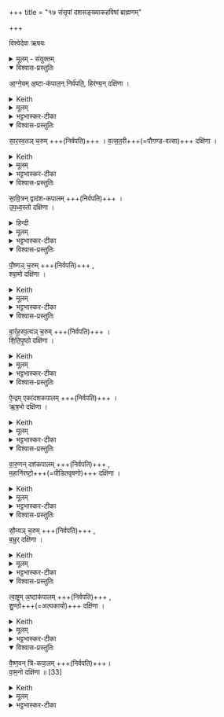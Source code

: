 +++
title = "१७ संसृपां दशसङ्ख्याकहविषां ब्राह्मणम्"

+++

विश्वेदेवा ऋषयः

<details><summary>मूलम् - संयुक्तम्</summary>

आ॒ग्ने॒यम॒ष्टाक॑पाल॒न्निर्व॑पति॒ हिर॑ण्य॒न्दक्षि॑णा सारस्व॒तञ्च॒रुव्ँव॑त्सत॒री दक्षि॑णा सावि॒त्रन्द्वाद॑शकपालमुपध्व॒स्तो दक्षि॑णा पौ॒ष्णञ्च॒रुꣵ श्या॒मो दक्षि॑णा बार्‌हस्प॒त्यञ्च॒रुꣳ शि॑तिपृ॒ष्ठो दक्षि॑णै॒न्द्रमेका॑दशकपालमृष॒भो दक्षि॑णा वारु॒णन्दश॑कपालम्म॒हानि॑रष्टो॒ दक्षि॑णा सौ॒म्यञ्च॒रुम्ब॒भ्रुर्दक्षि॑णा त्वा॒ष्ट्रम॒ष्टाक॑पालꣳ शु॒ण्ठो दक्षि॑णा वैष्ण॒वन्त्रि॑कपा॒लव्ँवा॑म॒नो दक्षि॑णा ॥
</details>
<details open><summary>विश्वास-प्रस्तुतिः</summary>

आ॒ग्ने॒यम् अ॒ष्टा-क॑पाल॒न् निर्व॑पति॒, 
हिर॑ण्य॒न् दक्षि॑णा ।
</details>
<details><summary>Keith</summary>

He offers to Agni on eight potsherds; the sacrificial fee is gold. 
</details>
<details><summary>मूलम्</summary>

आ॒ग्ने॒यम॒ष्टाक॑पाल॒न्निर्व॑पति॒  ..
हिर॑ण्य॒न्दक्षि॑णा ।
</details>
<details><summary>भट्टभास्कर-टीका</summary>

1एवमभिषेचनीये पञ्चम्यां संस्थिते दशपेयस्यागामिनो देवयननस्य पश्चात् संसृपां हविर्भिर्यजेत, तानि विदधाति - आग्नेयमष्टाकपालमिति ॥ षष्ठ्यामुपक्रमः । तत्र पूर्वंपूर्वं देवयजनमध्यवस्यति । यत्र पूर्वस्या आहवनीयः तत्र उत्तरस्या गार्हपत्यः । 

दशपेयस्य सङ्कल्पात् प्रागेवाष्टाकपालमाग्नेयं निर्वपति । हिरण्यं दक्षिणा । 'वरुणस्य सुषुवाणस्य दशधेन्द्रियं वीर्यं परापतत्' इत्यादि ब्राह्मणम् ॥
</details>
<details open><summary>विश्वास-प्रस्तुतिः</summary>

सा॒र॒स्व॒तञ् च॒रुम्  +++(निर्वपति)+++ ।
व॒त्स॒त॒री+++(=पौगण्ड-वत्सा)+++ दक्षि॑णा ।
</details>
<details><summary>Keith</summary>

(He offers) to Sarasvati an oblation; the sacrificial fee is a calf. 
</details>
<details><summary>मूलम्</summary>

सा॒र॒स्व॒तञ्च॒रुम्  +++(निर्वपति)+++ ,
व॒त्स॒त॒री दक्षि॑णा ।
</details>
<details><summary>भट्टभास्कर-टीका</summary>

2श्वोभूते सारस्वतं चरुं निर्वपति ॥ आग्नेयस्याहवनीयायतने सारस्वतस्य गार्हपत्यायतनम् । एवमुत्तरत्र द्रष्टव्यम् । अत्र वत्सतरी द्वितीयं वयः प्राप्नुवन्ती गौर्दक्षिणा । 'वत्सोक्षा' इति ष्टरच् ॥
</details>
<details open><summary>विश्वास-प्रस्तुतिः</summary>

सा॒वि॒त्रन् द्वाद॑श-कपालम्  +++(निर्वपति)+++ ।    
उ॒प॒ध्व॒स्तो दक्षि॑णा ।
</details>
<details><summary>हिन्दी</summary>

To Savitr (he offers) on twelve potsherds; the sacrificial fee is a speckled (ox). 
</details>
<details><summary>मूलम्</summary>

सा॒वि॒त्रन्द्वाद॑शकपालम्  +++(निर्वपति)+++ ,    
उ॒प॒ध्व॒स्तो +++(=शबलोक्षो)+++ दक्षि॑णा ।
</details>
<details><summary>भट्टभास्कर-टीका</summary>

3श्वोभूते सावित्रं द्वादशकपालं निर्वपति ॥ तत्रोपध्वस्तो गौर्दक्षिणा अन्येन वर्णेन परिभूतो[/भूतनि] निजवर्ण इत्यर्थः ॥
</details>
<details open><summary>विश्वास-प्रस्तुतिः</summary>

पौ॒ष्णञ् च॒रुम्  +++(निर्वपति)+++ ,   
श्या॒मो दक्षि॑णा ।
</details>
<details><summary>Keith</summary>

To Pusan (he offers) an oblation; the sacrificial fee is a dark (ox), 
</details>
<details><summary>मूलम्</summary>

पौ॒ष्णञ्च॒रुम्  +++(निर्वपति)+++ ,   
श्या॒मो दक्षि॑णा ।
</details>
<details><summary>भट्टभास्कर-टीका</summary>

4श्वोभूते पौष्णं चरुं निर्वपति ॥ तत्र श्यामो गौर्दकिष्णा ॥
</details>
<details open><summary>विश्वास-प्रस्तुतिः</summary>

बा॒र्र्ह॒स्प॒त्यञ् च॒रुम्  +++(निर्वपति)+++ ।   
शि॒ति॒पृ॒ष्ठो  दक्षि॑णा ।
</details>
<details><summary>Keith</summary>

To Brhaspati (he offers) an oblation; the sacrificial fee is a white-backed (ox). 
</details>
<details><summary>मूलम्</summary>

बा॒र्र्ह॒स्प॒त्यञ्च॒रुम्  +++(निर्वपति)+++ ,   
शि॒ति॒पृ॒ष्ठो  दक्षि॑णा ।
</details>
<details><summary>भट्टभास्कर-टीका</summary>

5श्वोभूते बार्हस्पत्यं चरुं निर्वपति ॥ तत्र शितिपृष्ठश्शुक्लपृष्ठो गौर्दक्षिणा ॥
</details>
<details open><summary>विश्वास-प्रस्तुतिः</summary>

ऐ॒न्द्रम् एका॑दशकपालम्  +++(निर्वपति)+++ ।  
ऋ॒ष॒भो दक्षि॑णा ।
</details>
<details><summary>Keith</summary>

To Indra (he offers) on eleven potsherds; the sacrificial fee is a bull. 
</details>
<details><summary>मूलम्</summary>

ऐ॒न्द्रमेका॑दशकपालम्  +++(निर्वपति)+++ ,  
ऋ॒ष॒भो दक्षि॑णा ।
</details>
<details><summary>भट्टभास्कर-टीका</summary>

6श्वोभूते ऐन्द्रमेकादशकपालं निर्वपति ॥ तत्र ऋषभो दक्षिणा ॥
</details>
<details open><summary>विश्वास-प्रस्तुतिः</summary>

वा॒रु॒णन् दश॑कपालम्  +++(निर्वपति)+++ ,  
म॒हानि॑रष्टो॒+++(=पीडितवृषणो)+++ दक्षि॑णा ।
</details>
<details><summary>Keith</summary>

To Varuna (he offers) on ten potsherds; the sacrificial fee is a great castrated (ox). 
</details>
<details><summary>मूलम्</summary>

वा॒रु॒णन्दश॑कपालम्  +++(निर्वपति)+++ ,  
म॒हानि॑रष्टो॒ दक्षि॑णा ।
</details>
<details><summary>भट्टभास्कर-टीका</summary>

7श्वोभूते वारुणं दशकपालं निर्वपति ॥ तत्र महानिरष्टः पीडितवृषणो गौर्दकिष्णा ॥
</details>
<details open><summary>विश्वास-प्रस्तुतिः</summary>

सौ॒म्यञ् च॒रुम्  +++(निर्वपति)+++ ,  
ब॒भ्रुर् दक्षि॑णा ।
</details>
<details><summary>Keith</summary>

To Soma (he offers) an oblation; the sacrificial fee is a brown (ox). 
</details>
<details><summary>मूलम्</summary>

सौ॒म्यञ्च॒रुम्  +++(निर्वपति)+++ ,  
ब॒भ्रुर्दक्षि॑णा ।
</details>
<details><summary>भट्टभास्कर-टीका</summary>

8अथ दशपेये प्रक्रान्ते आतिथ्यया प्रचर्य उपसदां पुरस्तात्सौम्यं चरुं निर्वपति द्वादश्याम् ॥ तत्र बभ्रुश्श्वेतलोहितो गौर्दकिष्णा ॥
</details>
<details open><summary>विश्वास-प्रस्तुतिः</summary>

त्वा॒ष्ट्रम् अ॒ष्टाक॑पालम्  +++(निर्वपति)+++ ,   
शु॒ण्ठो+++(=अल्पकायो)+++ दक्षि॑णा ।
</details>
<details><summary>Keith</summary>

To Tvastr (he offers) on eight potsherds; the sacrificial fee is a white (ox) 
</details>
<details><summary>मूलम्</summary>

त्वा॒ष्ट्रम॒ष्टाक॑पालम्  +++(निर्वपति)+++ ,   
शु॒ण्ठो दक्षि॑णा ।
</details>
<details><summary>भट्टभास्कर-टीका</summary>

9श्वोभूते त्रयोदश्यां प्रवर्ग्योपसद्भ्यां प्रचर्य सुब्रह्मण्यान्ते त्वाष्ट्रमष्टाकपालं निर्वपति ॥ तत्र शुण्ठः अल्पकायो गौर्दक्षिणा ॥
</details>
<details open><summary>विश्वास-प्रस्तुतिः</summary>

वै॒ष्ण॒वन् त्रि॑-कपा॒लम् +++(निर्वपति)+++।   
वा॒म॒नो दक्षि॑णा ॥ [33]
</details>
<details><summary>Keith</summary>

To Vishnu (he offers) on three potsherds; the sacrificial fee is a dwarf (ox).
</details>
<details><summary>मूलम्</summary>

वै॒ष्ण॒वन्त्रि॑कपा॒लम् +++(निर्वपति)+++ ,   
वा॒म॒नो दक्षि॑णा ॥ [33]
</details>
<details><summary>भट्टभास्कर-टीका</summary>

10श्वोभूते प्रवर्ग्योद्वासनात्प्राग्वैष्णवं त्रिकपालं निर्वपति ॥ तत्र वामनो ह्रस्वो गौर्दक्षिणा ॥

इत्यष्टमे सप्तदशोनुवाकः ॥  
</details>
